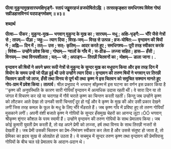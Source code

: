 **पीत्वा मुकुन्दमुखसारघमक्षिभृङ्गै-** **स्तापं जहुॢवरहजं व्रजयोषितोऽह्नि ।** **तत्सत्कृङ्क्षत समधिगश्य विवेश गोष्ठं** **सव्रीडहासविनयं यदपाङ्गमोक्षम् ॥ ४३॥** 

**शब्दार्थ** 

**पीत्वा—** **पीकर** **; मुकुन्द-मुख—** **भगवान् मुकुन्द के मुख का** **; सारघम्—** **मधु** **; अक्षि-भृङ्गै:—** **भौंरे जैसे नेत्रों से** **; तापम्—** **पीड़ा** **;** **जहु:—** **त्याग दिया** **; विरह-जम्—** **विरह से उत्पन्न** **; व्रज-योषित:—** **वृन्दावन की षियों ने** **; अह्नि—** **दिन में** **; तत्—** **उस** **; सत्-** **कृतिम्—** **आदर करते हुए** **; समधिगश्य—** **पूरी तरह स्वीकार करके** **; विवेश—** **उन्होंने प्रवेश किया** **; गोष्ठम्—** **ग्वालों के गाँव में** **;** **स-व्रीड—** **लज्जा सहित** **; हास—** **हँसी** **; विनयम्—** **तथा विनयशीलता** **; यत्—** **जो** **; अपाङ्ग—** **तिरछी चितवनों का** **; मोक्षम्—** **डाला** **जाना।** **.** 

**वृन्दावन की षियों ने अपने भ्रमर रूपी नेत्रों से मुकुन्द के सुन्दर मुख का मधुपान किया** **और इस तरह दिन में वियोग के समय उन्हें जो पीड़ा हुई थी उसे उन्होंने त्याग दिया। वृन्दावन की** **तरुण षियों ने भगवान् पर तिरछी चितवन डाली जो लाज, हँसी तथा विनय से पूर्ण थी तथा** **कृष्ण ने इस चितवन को समुचित सश्मान मानते हुए गोप-ग्राम में प्रवेश किया।** **तात्पर्य :** श्रील प्रभुपाद ने *भगवान् श्रीकृष्ण* में इस घटना का वर्णन इस प्रकार किया है ''कृष्ण की अनुपस्थिति के कारण सारी गोपियाँ वृन्दावन में अत्यधिक उदास रहती थीं। वे सारा दिन या तो जंगल में विचरण कर रहे या चरागाह में गौवें चराते कृष्ण का चिन्तन करती रहतीं। किन्तु जब उन्होंने कृष्ण को लौटकर आते देखा तो उनकी सारी चिन्ताएँ दूर हो गईं और वे कृष्ण के मुख की ओर उसी प्रकार देखने लगीं जिस तरह कमल के फूल के मधु के लिए भौंरे मँडराते हैं। जब कृष्ण गाँव में प्रविष्ट हुए तो तरुण गोपियाँ मुसकाने लगीं। अपनी वंशी बजाते कृष्ण ने गोपियों के सुन्दर हँसमुख चेहरों का आनन्द लूटा।ÓÓ भगवान् श्रीकृष्ण शृंगार कौशल के परम स्वामी हैं। उन्होंने वृन्दावन की तरुण गोपियों के साथ प्रेमालाप किया। जब कोई कुमारी युवती प्रेम करती है, तो वह अपने प्रेमी को लज्जा, हर्ष तथा विनय के साथ तिरछी नजरों से देखती है। जब प्रेमी उसकी चितवन का प्रेम-निमंत्रण स्वीकार कर लेता है और उससे संतुष्ट हो जाता है, तो प्रेमिका का हृदय सुख से ओतप्रोत हो उठता है। ये सचमुच में सुन्दर तरुण कृष्ण तथा वृन्दावन की प्रेमपिपासु गोपियों के बीच चल रहे प्रेमालाप के आदान-प्रदान थे।  